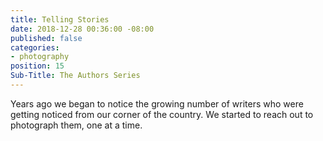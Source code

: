 ```yaml
---
title: Telling Stories
date: 2018-12-28 00:36:00 -08:00
published: false
categories:
- photography
position: 15
Sub-Title: The Authors Series
---
```


Years ago we began to notice the growing number of writers who were getting noticed from our corner of the country. We started to reach out to photograph them, one at a time. 